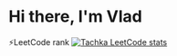 <h1>Hi there, I'm Vlad</h1> 

<!--
**Tachka22/Tachka22** is a ✨ _special_ ✨ repository because its `README.md` (this file) appears on your GitHub profile.

Here are some ideas to get you started:

- 🔭 I’m currently working on ...
- 🌱 I’m currently learning ...
- 👯 I’m looking to collaborate on ...
- 🤔 I’m looking for help with ...
- 💬 Ask me about ...
- 📫 How to reach me: ...
- 😄 Pronouns: ...
- ⚡ Fun fact: ...
-->
⚡LeetCode rank
[![Tachka LeetCode stats](https://leetcode-stats-six.vercel.app/api?username=Tachka)](https://github.com/Tachka/leetcode-stats)
